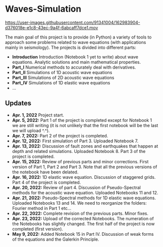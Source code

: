 # Waves-Simulation


https://user-images.githubusercontent.com/91341004/162983904-d376018e-e1c8-43ec-9a4f-6abcaff7dce1.mov



The main goal of this project is to provide (in Python) a variety of tools to approach some problems related to wave equations (with applications mainly in seismology). The projects is divided into different parts:

- **Introduction** Introduction (Notebook 1 yet to write) about wave equations. Analytic solutions and main mathematical properties.
- **Part_I** Numerical methods to accurately deal with derivatives.
- **Part_II** Simulations of 1D acoustic wave equations
- **Part_III** Simulations of 2D acoustic wave equations
- **Part_IV** Simulations of 1D elastic wave equations
- ...

## Updates
- **Apr. 1, 2022** Project start. 
- **Apr. 5, 2022:** Part 1 of the project is completed except for Notebook 1 we are still writing (it is not unlikely that the first notebook will be the last we will upload ^.^). 
- **Apr. 7, 2022:** Part 2 of the project  is completed.
- **Apr. 12, 2022:** First simulation of Part 3. Uploaded Notebook 7.
- **Apr. 13, 2022:** Discussion of fault zones and earthquakes that happen at depth and related simulations. Uploaded Notebook 8. Part 3 of the project is completed.
- **Apr. 15, 2022:** Review of previous parts and minor corrections. First version of Part 1, Part 2 and Part 3. Note that all the previous versions of the notebook have been delated.
- **Apr. 16, 2022:** 1D elastic wave equation. Discussion of staggered grids. Part 4 of the project is completed.
- **Apr. 20, 2022:** Review of part 4. Discussion of Pseudo-Spectral methods for the acoustic wave equation. Uploaded Notebooks 11 and 12.
- **Apr. 21, 2022:** Pseudo-Spectral methods for 1D elastic wave equations. Uploaded Notebooks 13 and 14. We need to reorganize the folders: Fourier method in Part 1 etc...
- **Apr. 22, 2022:** Complete revision of the previous parts. Minor fixes.
- **Apr. 23, 2022:** Upload of the corrected Notebooks. The numeration of the Notebooks has slightly changed. The first half of the project is now completed (first version).
- **May 9, 2022:** Added Notebook 15 in Part IV. Discussion of weak forms of the equations and the Galerkin Principle. 
